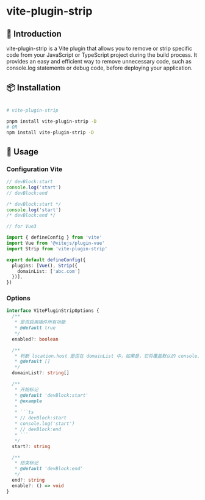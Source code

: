 # vite-plugin-strip

## 📖 Introduction

vite-plugin-strip is a Vite plugin that allows you to remove or strip specific code from your JavaScript or TypeScript project during the build process. It provides an easy and efficient way to remove unnecessary code, such as console.log statements or debug code, before deploying your application.


## 📦 Installation

```bash

# vite-plugin-strip 

pnpm install vite-plugin-strip -D
# OR
npm install vite-plugin-strip -D

```

## 🦄 Usage

### Configuration Vite

```ts
// devBlock:start
console.log('start')
// devBlock:end

/* devBlock:start */
console.log('start')
/* devBlock:end */

```

```ts
// for Vue3

import { defineConfig } from 'vite'
import Vue from '@vitejs/plugin-vue'
import Strip from 'vite-plugin-strip'

export default defineConfig({
  plugins: [Vue(), Strip({
    domainList: ['abc.com']
  })],
})
```


### Options


```ts
interface VitePluginStripOptions {
  /**
   * 是否启用插件所有功能
   * @default true
   */
  enabled?: boolean

  /**
   * 判断 location.host 是否在 domainList 中，如果是，它将覆盖默认的 console.log 函数，在调用时不执行任何操作
   * @default []
   */
  domainList?: string[]

  /**
   * 开始标记
   * @default 'devBlock:start'
   * @example
   *
   * ```ts
   * // devBlock:start
   * console.log('start')
   * // devBlock:end
   * ```
   */
  start?: string

  /**
   * 结束标记
   * @default 'devBlock:end'
   */
  end?: string
  enable?: () => void
}
```
